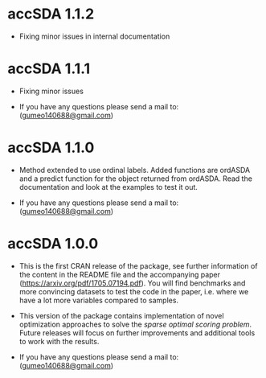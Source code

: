 # accSDA 1.1.2

* Fixing minor issues in internal documentation

# accSDA 1.1.1

* Fixing minor issues

* If you have any questions please send a mail to: (gumeo140688@gmail.com)

# accSDA 1.1.0

* Method extended to use ordinal labels. Added functions are ordASDA and a predict function for the object returned from ordASDA. Read the documentation and look at the examples to test it out.

* If you have any questions please send a mail to: (gumeo140688@gmail.com)

# accSDA 1.0.0

* This is the first CRAN release of the package, see further information of the content in the README file and the accompanying paper (https://arxiv.org/pdf/1705.07194.pdf). You will find benchmarks and more convincing datasets to test the code in the paper, i.e. where we have a lot more variables compared to samples.

* This version of the package contains implementation of novel optimization approaches to solve the *sparse optimal scoring problem*. Future releases will focus on further improvements and additional tools to work with the results.

* If you have any questions please send a mail to: (gumeo140688@gmail.com)
